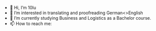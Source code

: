 - 👋 Hi, I’m 10lu
- 👀 I’m interested in translating and proofreading German<>English
- 🌱 I’m currently studying Business and Logistics as a Bachelor course.
- 📫 How to reach me: 

<!---
10lulu/10lulu is a ✨ special ✨ repository because its `README.md` (this file) appears on your GitHub profile.
You can click the Preview link to take a look at your changes.
--->
